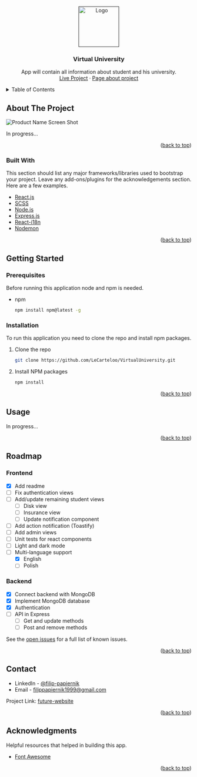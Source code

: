 <div id="top"></div>
<!-- PROJECT LOGO -->
<br />
<div align="center">
  <a href="">
    <img src="https://i.imgur.com/Biemrcm.png" alt="Logo" width="110" height="110">
  </a>

  <h3 align="center">Virtual University</h3>

  <p align="center">
    App will contain all information about student and his university.
    <br />
    <a href="#">Live Project</a>
    ·
    <a href="#">Page about project</a>
  </p>
</div>

<!-- TABLE OF CONTENTS -->
<details>
  <summary>Table of Contents</summary>
  <ol>
    <li>
      <a href="#about-the-project">About The Project</a>
      <ul>
        <li><a href="#built-with">Built With</a></li>
      </ul>
    </li>
    <li>
      <a href="#getting-started">Getting Started</a>
      <ul>
        <li><a href="#prerequisites">Prerequisites</a></li>
        <li><a href="#installation">Installation</a></li>
      </ul>
    </li>
    <li><a href="#usage">Usage</a></li>
    <li><a href="#roadmap">Roadmap</a></li>
    <li><a href="#contact">Contact</a></li>
    <li><a href="#acknowledgments">Acknowledgments</a></li>
  </ol>
</details>

<!-- ABOUT THE PROJECT -->

## About The Project

![Product Name Screen Shot][app-screenshot]

In progress...

<p align="right">(<a href="#top">back to top</a>)</p>

### Built With

This section should list any major frameworks/libraries used to bootstrap your project. Leave any add-ons/plugins for the acknowledgements section. Here are a few examples.

- [React.js](https://reactjs.org/)
- [SCSS](https://sass-lang.com/)
- [Node.js](https://nodejs.org/)
- [Express.js](https://expressjs.com/)
- [React-i18n](https://react.i18next.com/)
- [Nodemon](https://nodemon.io/)

<p align="right">(<a href="#top">back to top</a>)</p>

<!-- GETTING STARTED -->

## Getting Started

### Prerequisites

Before running this application node and npm is needed.

- npm
  ```sh
  npm install npm@latest -g
  ```

### Installation

To run this application you need to clone the repo and install npm packages.

1. Clone the repo
   ```sh
   git clone https://github.com/LeCarteloo/VirtualUniversity.git
   ```
2. Install NPM packages
   ```sh
   npm install
   ```
   <!-- 3. Enter your API in `config.js`
      ```js
      const API_KEY = 'api key';
      ``` -->

<p align="right">(<a href="#top">back to top</a>)</p>

## Usage

In progress...

<p align="right">(<a href="#top">back to top</a>)</p>

<!-- ROADMAP -->

## Roadmap

### Frontend

- [x] Add readme
- [ ] Fix authentication views
- [ ] Add/update remaining student views
  - [ ] Disk view
  - [ ] Insurance view
  - [ ] Update notification component
- [ ] Add action notification (Toastify)
- [ ] Add admin views
- [ ] Unit tests for react components
- [ ] Light and dark mode
- [ ] Multi-language support
  - [x] English
  - [ ] Polish

### Backend

- [x] Connect backend with MongoDB
- [x] Implement MongoDB database
- [x] Authentication
- [ ] API in Express
  - [ ] Get and update methods
  - [ ] Post and remove methods

See the [open issues](https://github.com/LeCarteloo/VirtualUniversity/issues) for a full list of known issues.

<p align="right">(<a href="#top">back to top</a>)</p>

<!-- CONTACT -->

## Contact

- LinkedIn - [@filip-papiernik](https://www.linkedin.com/in/filip-papiernik-390444230/)
- Email - filippapiernik1999@gmail.com

Project Link: [future-website](#)

<p align="right">(<a href="#top">back to top</a>)</p>

<!-- ACKNOWLEDGMENTS -->

## Acknowledgments

Helpful resources that helped in building this app.

- [Font Awesome](https://fontawesome.com)

<p align="right">(<a href="#top">back to top</a>)</p>

<!-- MARKDOWN LINKS & IMAGES -->

[app-screenshot]: https://i.imgur.com/NT0FPkW.png
